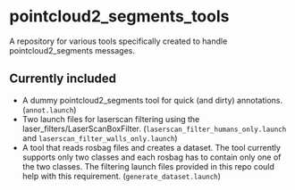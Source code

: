 # pointcloud2_segments_tools
A repository for various tools specifically created to handle pointcloud2_segments messages.

## Currently included
* A dummy pointcloud2_segments tool for quick (and dirty) annotations. (`annot.launch`)
* Two launch files for laserscan filtering using the laser_filters/LaserScanBoxFilter. (`laserscan_filter_humans_only.launch` and `laserscan_filter_walls_only.launch`)
* A tool that reads rosbag files and creates a dataset. The tool currently supports only two classes and each rosbag has to contain only one of the two classes. The filtering launch files provided in this repo could help with this requirement. (`generate_dataset.launch`)

